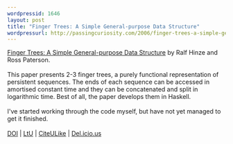 ```yaml
---
wordpressid: 1646
layout: post
title: "Finger Trees: A Simple General-purpose Data Structure"
wordpressurl: http://passingcuriosity.com/2006/finger-trees-a-simple-general-purpose-data-structure/
---
```

<a href="http://www.soi.city.ac.uk/~ross/papers/FingerTree.html" title="Finger Trees: A Simple General-purpose Data Structure" class="title">Finger Trees: A Simple General-purpose Data Structure</a> by Ralf Hinze and Ross Paterson.<br /><br />This paper presents 2-3 finger trees, a purely functional representation of persistent sequences. The ends of each sequence can be accessed in amortised constant time and they can be concatenated and split in logarithmic time. Best of all, the paper develops them in Haskell.<br /><br />I've started working through the code myself, but have not yet managed to get it finished. <br /><br /><a href="http://dx.doi.org/10.1017/S0956796805005769">DOI</a> | <a href="http://lambda-the-ultimate.org/node/1059#comment-11091">LtU</a> | <a href="http://www.citeulike.org/article/522495">CiteULike</a> | <a href="http://del.icio.us/url/1d4a65a0cbef4e4c563b973ed0b6076d">Del.icio.us</a>
